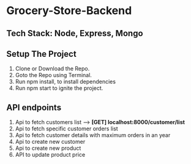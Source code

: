 # Grocery-Store-Backend

## Tech Stack: Node, Express, Mongo

## Setup The Project
1. Clone or Download the Repo.
2. Goto the Repo using Terminal. 
3. Run npm install, to install dependencies
4. Run npm start to ignite the project.

## API endpoints
1. Api to fetch customers list --> **[GET] localhost:8000/customer/list**
2. Api to fetch specific customer orders list
3. Api to fetch customer details with maximum orders in an year
4. Api to create new customer
5. Api to create new product
6. API to update product price
